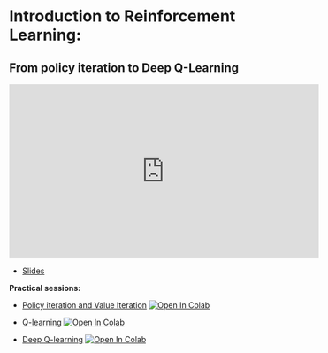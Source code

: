 # Introduction to Reinforcement Learning:
## From policy iteration to Deep Q-Learning

<iframe width="560" height="315" src="https://www.youtube.com/embed/C6NlqWIHJk8" title="YouTube video player" frameborder="0" allow="accelerometer; autoplay; clipboard-write; encrypted-media; gyroscope; picture-in-picture" allowfullscreen></iframe>

*   [Slides](https://github.com/wikistat/AI-Frameworks/tree/master/slides/Introduction_DRL_DeepQLearning.pdf)

**Practical sessions:**

<!-- *   [Q Learning reminder](https://github.com/wikistat/AI-Frameworks/tree/master/IntroductionDeepReinforcementLearning/Q_Learning.ipynb)
[![Open In Colab](https://colab.research.google.com/assets/colab-badge.svg)](https://colab.research.google.com/github/wikistat/AI-Frameworks/blob/master/IntroductionDeepReinforcementLearning/Q_Learning.ipynb)

*   [Deep Q Learning on cartpole](https://github.com/wikistat/AI-Frameworks/tree/master/IntroductionDeepReinforcementLearning/Deep_Q_Learning_CartPole.ipynb)
[![Open In Colab](https://colab.research.google.com/assets/colab-badge.svg)](https://colab.research.google.com/github/wikistat/AI-Frameworks/blob/master/IntroductionDeepReinforcementLearning/Deep_Q_Learning_CartPole.ipynb)

*   [Deep Q Learning on Gridworld](https://github.com/wikistat/AI-Frameworks/blob/master/IntroductionDeepReinforcementLearning/Deep_Q_Learning_GridWorld.ipynb)
[![Open In Colab](https://colab.research.google.com/assets/colab-badge.svg)](https://colab.research.google.com/github/wikistat/AI-Frameworks/blob/master/IntroductionDeepReinforcementLearning/Deep_Q_Learning_GridWorld.ipynb) -->

*   [Policy iteration and Value Iteration](https://github.com/DavidBert/AI-Frameworks/blob/website/code/reinforcement_learning/frozen_lake.ipynb)
[![Open In Colab](https://colab.research.google.com/assets/colab-badge.svg)](https://colab.research.google.com/github/DavidBert/AI-Frameworks/blob/website/code/reinforcement_learning/frozen_lake.ipynb)

*   [Q-learning](https://github.com/DavidBert/AI-Frameworks/blob/website/code/reinforcement_learning/Taxi.ipynb)
[![Open In Colab](https://colab.research.google.com/assets/colab-badge.svg)](https://colab.research.google.com/github/DavidBert/AI-Frameworks/blob/website/code/reinforcement_learning/Taxi.ipynb)

*   [Deep Q-learning](https://github.com/DavidBert/AI-Frameworks/blob/website/code/reinforcement_learning/DQN.ipynb)
[![Open In Colab](https://colab.research.google.com/assets/colab-badge.svg)](https://colab.research.google.com/github/DavidBert/AI-Frameworks/blob/website/code/reinforcement_learning/DQN.ipynb)